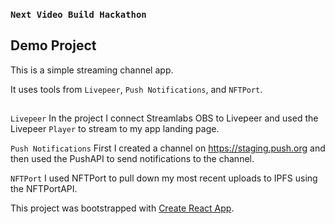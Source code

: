 ### `Next Video Build Hackathon` 

## Demo Project

This is a simple streaming channel app.

It uses tools from `Livepeer`, `Push Notifications`, and `NFTPort`.
##

`Livepeer`
In the project I connect Streamlabs OBS to Livepeer and used the Livepeer `Player` to stream to my app landing page.

`Push Notifications`
First I created a channel on https://staging.push.org and then used the PushAPI to send notifications to the channel.

`NFTPort`
I used NFTPort to pull down my most recent uploads to IPFS using the NFTPortAPI.





This project was bootstrapped with [Create React App](https://github.com/facebook/create-react-app).


